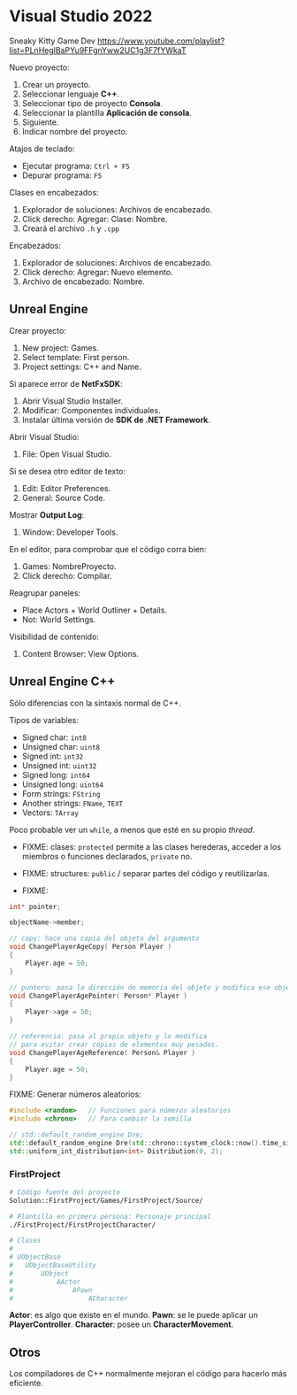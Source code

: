 # Visual Studio 2022

Sneaky Kitty Game Dev
<https://www.youtube.com/playlist?list=PLnHeglBaPYu9FFgnYww2UC1g3F7fYWkaT>

Nuevo proyecto:

1. Crear un proyecto.
2. Seleccionar lenguaje **C++**.
3. Seleccionar tipo de proyecto **Consola**.
4. Seleccionar la plantilla **Aplicación de consola**.
5. Siguiente.
6. Indicar nombre del proyecto.

Atajos de teclado:

- Ejecutar programa: `Ctrl + F5`
- Depurar programa: `F5`

Clases en encabezados:

1. Explorador de soluciones: Archivos de encabezado.
1. Click derecho: Agregar: Clase: Nombre.
1. Creará el archivo `.h` y `.cpp`

Encabezados:

1. Explorador de soluciones: Archivos de encabezado.
1. Click derecho: Agregar: Nuevo elemento.
1. Archivo de encabezado: Nombre.

## Unreal Engine

Crear proyecto:

1. New project: Games.
1. Select template: First person.
1. Project settings: C++ and Name.

Si aparece error de **NetFxSDK**:

1. Abrir Visual Studio Installer.
1. Modificar: Componentes individuales.
1. Instalar última versión de **SDK de .NET Framework**.

Abrir Visual Studio:

1. File: Open Visual Studio.

Si se desea otro editor de texto:

1. Edit: Editor Preferences.
1. General: Source Code.

Mostrar **Output Log**:

1. Window: Developer Tools.

En el editor, para comprobar que el código corra bien:

1. Games: NombreProyecto.
1. Click derecho: Compilar.

Reagrupar paneles:

- Place Actors + World Outliner + Details.
- Not: World Settings.

Visibilidad de contenido:

1. Content Browser: View Options.

## Unreal Engine C++

Sólo diferencias con la sintaxis normal de C++.

Tipos de variables:

- Signed char: `int8`
- Unsigned char: `uint8`
- Signed int: `int32`
- Unsigned int: `uint32`
- Signed long: `int64`
- Unsigned long: `uint64`
- Form strings: `FString`
- Another strings: `FName`, `TEXT`
- Vectors: `TArray`

Poco probable ver un `while`, a menos que esté en su propio *thread*.

- FIXME: clases: `protected` permite a las clases herederas, acceder a los miembros o funciones declarados, `private` no.

- FIXME: structures: `public` / separar partes del código y reutilizarlas.

- FIXME:

```c++
int* pointer;

objectName->member;

// copy: hace una copia del objeto del argumento
void ChangePlayerAgeCopy( Person Player )
{
    Player.age = 50;
}

// puntero: pasa la dirección de memoria del objeto y modifica ese objeto
void ChangePlayerAgePointer( Person* Player )
{
    Player->age = 50;
}

// referencia: pasa al propio objeto y lo modifica
// para evitar crear copias de elementos muy pesados.
void ChangePlayerAgeReference( Person& Player )
{
    Player.age = 50;
}
```

FIXME: Generar números aleatorios:

```c++
#include <random>   // Funciones para números aleatorios
#include <chrono>   // Para cambiar la semilla

// std::default_random_engine Dre;
std::default_random_engine Dre(std::chrono::system_clock::now().time_since_epoch().count());
std::uniform_int_distribution<int> Distribution(0, 2);
```

### FirstProject

```bash
# Código fuente del proyecto
Solution::FirstProject/Games/FirstProject/Source/

# Plantilla en primera persona: Personaje principal
./FirstProject/FirstProjectCharacter/
```

```bash
# Clases
#
# UObjectBase
#   UObjectBaseUtility
#       UObject
#           AActor
#               APawn
#                   ACharacter
```

**Actor**: es algo que existe en el mundo.
**Pawn**: se le puede aplicar un **PlayerController**.
**Character**: posee un **CharacterMovement**.

## Otros

Los compiladores de C++ normalmente mejoran el código para hacerlo más eficiente.
